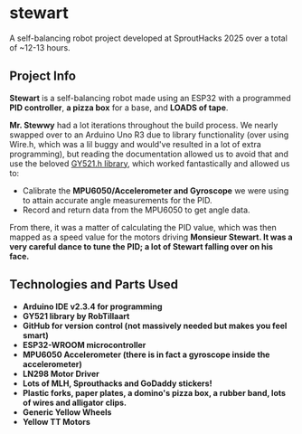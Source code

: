 # stewart
A self-balancing robot project developed at SproutHacks 2025 over a total of ~12-13 hours.

## Project Info
<strong>Stewart</strong> is a self-balancing robot made using an ESP32 with a programmed <strong>PID controller</strong>, <strong>a pizza box</strong> for a base, and <strong>LOADS of tape</strong>.

<strong>Mr. Stewwy</strong> had a lot iterations throughout the build process. We nearly swapped over to an Arduino Uno R3 due to library functionality (over using Wire.h, which was a lil buggy and would've resulted in a lot of extra programming), but reading the documentation allowed us to avoid that and use the beloved <a href="https://github.com/RobTillaart/GY521">GY521.h library</a>, which worked fantastically and allowed us to:

- Calibrate the <strong>MPU6050/Accelerometer and Gyroscope</strong> we were using to attain accurate angle measurements for the PID.
- Record and return data from the MPU6050 to get angle data.

From there, it was a matter of calculating the PID value, which was then mapped as a speed value for the motors driving <strong>Monsieur Stewart</strnog>. It was a very careful dance to tune the PID; a lot of Stewart falling over on his face.

## Technologies and Parts Used
- Arduino IDE v2.3.4 for programming
- GY521 library by RobTillaart
- GitHub for version control (not massively needed but makes you feel smart)
- ESP32-WROOM microcontroller
- MPU6050 Accelerometer (there is in fact a gyroscope inside the accelerometer)
- LN298 Motor Driver
- Lots of MLH, Sprouthacks and GoDaddy stickers!
- Plastic forks, paper plates, a domino's pizza box, a rubber band, lots of wires and alligator clips.
- Generic Yellow Wheels
- Yellow TT Motors

